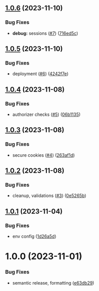 ## [1.0.6](https://github.com/julian-one/dotcom/compare/v1.0.5...v1.0.6) (2023-11-10)


### Bug Fixes

* **debug:** sessions ([#7](https://github.com/julian-one/dotcom/issues/7)) ([716ed5c](https://github.com/julian-one/dotcom/commit/716ed5c34db28733c551f845c9fd849c35a4207e))

## [1.0.5](https://github.com/julian-one/dotcom/compare/v1.0.4...v1.0.5) (2023-11-10)


### Bug Fixes

* deployment ([#6](https://github.com/julian-one/dotcom/issues/6)) ([4242f7e](https://github.com/julian-one/dotcom/commit/4242f7e904309fc3118aa1b5bb8da507b5d3520e))

## [1.0.4](https://github.com/julian-one/dotcom/compare/v1.0.3...v1.0.4) (2023-11-08)


### Bug Fixes

* authorizer checks ([#5](https://github.com/julian-one/dotcom/issues/5)) ([06b1135](https://github.com/julian-one/dotcom/commit/06b11355722e3bfe7879b50dc317cea5218a79f8))

## [1.0.3](https://github.com/julian-one/dotcom/compare/v1.0.2...v1.0.3) (2023-11-08)

### Bug Fixes

- secure cookies ([#4](https://github.com/julian-one/dotcom/issues/4)) ([263af1d](https://github.com/julian-one/dotcom/commit/263af1d28ae2252298b1bd65ba61c45afb50ef84))

## [1.0.2](https://github.com/julian-one/dotcom/compare/v1.0.1...v1.0.2) (2023-11-08)

### Bug Fixes

- cleanup, validations ([#3](https://github.com/julian-one/dotcom/issues/3)) ([0e5265b](https://github.com/julian-one/dotcom/commit/0e5265b20dbc9692ca5da7191374e6542aa18216))

## [1.0.1](https://github.com/julian-one/dotcom/compare/v1.0.0...v1.0.1) (2023-11-04)

### Bug Fixes

- env config ([1d26a5d](https://github.com/julian-one/dotcom/commit/1d26a5d2ec442f82c7d6cf0274896782ea4d6b7c))

# 1.0.0 (2023-11-01)

### Bug Fixes

- semantic release, formatting ([e63db29](https://github.com/julian-one/dotcom/commit/e63db294132c57a08a102c77ca3138a6c74128a5))

